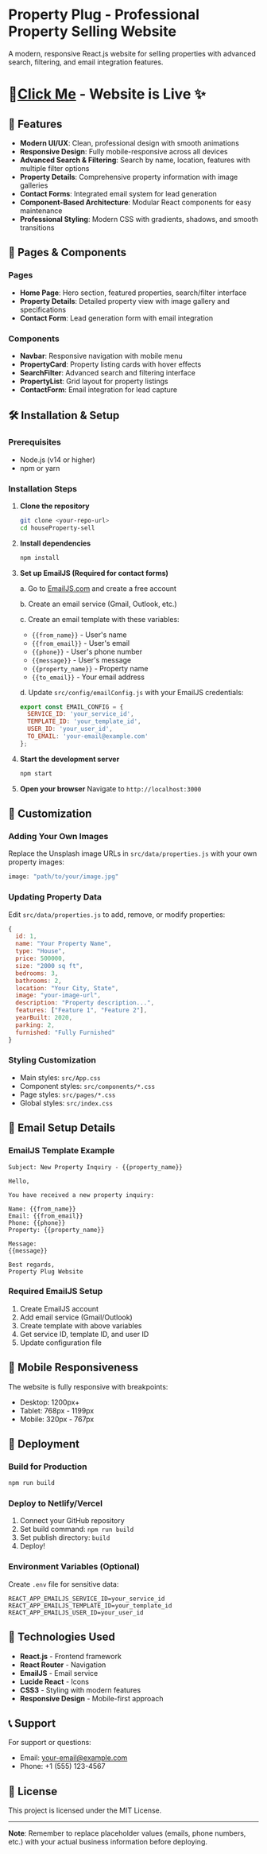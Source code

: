 # Property Plug - Professional Property Selling Website

A modern, responsive React.js website for selling properties with advanced search, filtering, and email integration features.

# 👋[Click Me](https://sbpropertyplug.vercel.app) - Website is Live ✨

## 🚀 Features

- **Modern UI/UX**: Clean, professional design with smooth animations
- **Responsive Design**: Fully mobile-responsive across all devices
- **Advanced Search & Filtering**: Search by name, location, features with multiple filter options
- **Property Details**: Comprehensive property information with image galleries
- **Contact Forms**: Integrated email system for lead generation
- **Component-Based Architecture**: Modular React components for easy maintenance
- **Professional Styling**: Modern CSS with gradients, shadows, and smooth transitions

## 📱 Pages & Components

### Pages
- **Home Page**: Hero section, featured properties, search/filter interface
- **Property Details**: Detailed property view with image gallery and specifications
- **Contact Form**: Lead generation form with email integration

### Components
- **Navbar**: Responsive navigation with mobile menu
- **PropertyCard**: Property listing cards with hover effects
- **SearchFilter**: Advanced search and filtering interface
- **PropertyList**: Grid layout for property listings
- **ContactForm**: Email integration for lead capture

## 🛠️ Installation & Setup

### Prerequisites
- Node.js (v14 or higher)
- npm or yarn

### Installation Steps

1. **Clone the repository**
   ```bash
   git clone <your-repo-url>
   cd houseProperty-sell
   ```

2. **Install dependencies**
   ```bash
   npm install
   ```

3. **Set up EmailJS (Required for contact forms)**
   
   a. Go to [EmailJS.com](https://www.emailjs.com/) and create a free account
   
   b. Create an email service (Gmail, Outlook, etc.)
   
   c. Create an email template with these variables:
      - `{{from_name}}` - User's name
      - `{{from_email}}` - User's email
      - `{{phone}}` - User's phone number
      - `{{message}}` - User's message
      - `{{property_name}}` - Property name
      - `{{to_email}}` - Your email address
   
   d. Update `src/config/emailConfig.js` with your EmailJS credentials:
   ```javascript
   export const EMAIL_CONFIG = {
     SERVICE_ID: 'your_service_id',
     TEMPLATE_ID: 'your_template_id',
     USER_ID: 'your_user_id',
     TO_EMAIL: 'your-email@example.com'
   };
   ```

4. **Start the development server**
   ```bash
   npm start
   ```

5. **Open your browser**
   Navigate to `http://localhost:3000`

## 🎨 Customization

### Adding Your Own Images
Replace the Unsplash image URLs in `src/data/properties.js` with your own property images:

```javascript
image: "path/to/your/image.jpg"
```

### Updating Property Data
Edit `src/data/properties.js` to add, remove, or modify properties:

```javascript
{
  id: 1,
  name: "Your Property Name",
  type: "House",
  price: 500000,
  size: "2000 sq ft",
  bedrooms: 3,
  bathrooms: 2,
  location: "Your City, State",
  image: "your-image-url",
  description: "Property description...",
  features: ["Feature 1", "Feature 2"],
  yearBuilt: 2020,
  parking: 2,
  furnished: "Fully Furnished"
}
```

### Styling Customization
- Main styles: `src/App.css`
- Component styles: `src/components/*.css`
- Page styles: `src/pages/*.css`
- Global styles: `src/index.css`

## 📧 Email Setup Details

### EmailJS Template Example
```
Subject: New Property Inquiry - {{property_name}}

Hello,

You have received a new property inquiry:

Name: {{from_name}}
Email: {{from_email}}
Phone: {{phone}}
Property: {{property_name}}

Message:
{{message}}

Best regards,
Property Plug Website
```

### Required EmailJS Setup
1. Create EmailJS account
2. Add email service (Gmail/Outlook)
3. Create template with above variables
4. Get service ID, template ID, and user ID
5. Update configuration file

## 📱 Mobile Responsiveness

The website is fully responsive with breakpoints:
- Desktop: 1200px+
- Tablet: 768px - 1199px
- Mobile: 320px - 767px

## 🚀 Deployment

### Build for Production
```bash
npm run build
```

### Deploy to Netlify/Vercel
1. Connect your GitHub repository
2. Set build command: `npm run build`
3. Set publish directory: `build`
4. Deploy!

### Environment Variables (Optional)
Create `.env` file for sensitive data:
```
REACT_APP_EMAILJS_SERVICE_ID=your_service_id
REACT_APP_EMAILJS_TEMPLATE_ID=your_template_id
REACT_APP_EMAILJS_USER_ID=your_user_id
```

## 🔧 Technologies Used

- **React.js** - Frontend framework
- **React Router** - Navigation
- **EmailJS** - Email service
- **Lucide React** - Icons
- **CSS3** - Styling with modern features
- **Responsive Design** - Mobile-first approach

## 📞 Support

For support or questions:
- Email: your-email@example.com
- Phone: +1 (555) 123-4567

## 📄 License

This project is licensed under the MIT License.

---

**Note**: Remember to replace placeholder values (emails, phone numbers, etc.) with your actual business information before deploying.
